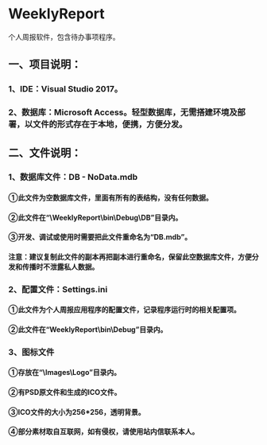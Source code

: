 # WeeklyReport
个人周报软件，包含待办事项程序。

## 一、项目说明：
### 1、IDE：Visual Studio 2017。
### 2、数据库：Microsoft Access。轻型数据库，无需搭建环境及部署，以文件的形式存在于本地，便携，方便分发。

## 二、文件说明：
### 1、数据库文件：DB - NoData.mdb
#### ①此文件为空数据库文件，里面有所有的表结构，没有任何数据。
#### ②此文件在“\WeeklyReport\bin\Debug\DB”目录内。
#### ③开发、调试或使用时需要把此文件重命名为“DB.mdb”。
#### 注意：建议复制此文件的副本再把副本进行重命名，保留此空数据库文件，方便分发和传播时不泄露私人数据。
### 2、配置文件：Settings.ini
#### ①此文件为个人周报应用程序的配置文件，记录程序运行时的相关配置项。
#### ②此文件在“WeeklyReport\bin\Debug”目录内。
### 3、图标文件
#### ①存放在“\Images\Logo”目录内。
#### ②有PSD原文件和生成的ICO文件。
#### ③ICO文件的大小为256*256，透明背景。
#### ④部分素材取自互联网，如有侵权，请使用站内信联系本人。
